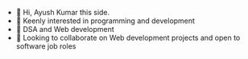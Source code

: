 - 👋 Hi, Ayush Kumar this side.
- 👀 Keenly interested in programming and development
- 🌱 DSA and Web development
- 💞️ Looking to collaborate on Web development projects and open to software job roles


<!---
ayushkumar-mnnit/ayushkumar-mnnit is a ✨ special ✨ repository because its `README.md` (this file) appears on your GitHub profile.
You can click the Preview link to take a look at your changes.
--->

